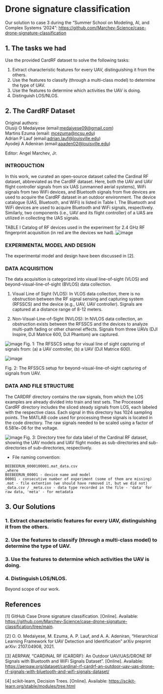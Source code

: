 # Drone signature classification
Our solution to case 3 during the “Summer School on Modeling, AI, and Complex Systems ‘2024”: https://github.com/Marchev-Science/case-drone-signature-classification

## 1. The tasks we had
Use the provided CardRF dataset to solve the following tasks:
1. Extract characteristic features for every UAV, distinguishing it from the others.
2. Use the features to classify (through a multi-class model) to determine the type of UAV.
3. Use the features to determine which activities the UAV is doing.
4. Distinguish LOS/NLOS.

## 2. The CardRF Dataset

Original authors:  
Olusiji O Medaiyese (email:medaiyese09@gmail.com)  
Martins Ezuma (email: mcezuma@ncsu.edu)  
Adrian P Lauf (email:adrian.lauf@louisville.edu)  
Ayodeji A Adeniran (email:aaaden02@louisville.edu)

Editor:
Angel Marchev, Jr.

### INTRODUCTION

In this work, we curated an open-source dataset called the Cardinal RF dataset, abbreviated as the CardRF dataset. Here, both the UAV and UAV flight controller signals from six UAS (unmanned aerial systems), WiFi signals from two WiFi devices, and Bluetooth signals from five devices are used to acquire the CardRF dataset in an outdoor environment. The device catalogue (UAS, Bluetooth, and WiFi) is listed in Table I. The Bluetooth and WiFi devices are used to acquire Bluetooth and WiFi signals, respectively. Similarly, two components (i.e., UAV and its flight controller) of a UAS are utilized in collecting the UAS signals.

TABLE I
Catalog of RF devices used in the experiment for 2.4 GHz RF fingerprint acquisition (in red are the devices we had).
![image](https://github.com/exVick/case-drone-signature-classification/assets/91212676/c99312ce-1b28-499a-8276-1bdf54894304)

### EXPERIMENTAL MODEL AND DESIGN

The experimental model and design have been discussed in [2].

### DATA ACQUISITION

The data acquisition is categorized into visual line-of-sight (VLOS) and beyond-visual-line-of-sight (BVLOS) data collection.
1) Visual Line of Sight (VLOS): In VLOS data collection, there is no obstruction between the RF signal sensing and capturing system (RFSSCS) and the device (e.g., UAV, UAV controller). Signals are captured at a distance range of 8-12 meters.

2) Non-Visual-Line-of-Sight (NVLOS): In NVLOS data collection, an obstruction exists between the RFSSCS and the devices to analyze multi-path fading or other channel effects. Signals from three UAVs (DJI Inspire, DJI Matrice 600, DJI Phantom) are captured.

![image](https://github.com/exVick/case-drone-signature-classification/assets/91212676/900d9a9a-bbd7-4d64-9537-bd8253a6b675)
Fig. 1: The RFSSCS setup for visual line of sight capturing of signals from: (a) a UAV controller, (b) a UAV (DJI Matrice 600).


![image](https://github.com/exVick/case-drone-signature-classification/assets/91212676/da93b97a-38b6-4815-8ab3-deec302b9695)

Fig. 2: The RFSSCS setup for beyond-visual-line-of-sight capturing of signals from UAV.

### DATA AND FILE STRUCTURE

The CARDRF directory contains the raw signals, from which the LOS examples are already divided into train and test sets. The Processed CardRF directory includes the sliced steady signals from LOS, each labeled with the respective class. Each signal in this directory has 1024 sampling points. The MATLAB code used for processing these signals is located in the code directory. The raw signals needed to be scaled using a factor of 6.581e−06 for the voltage.

![image](https://github.com/exVick/case-drone-signature-classification/assets/91212676/efc36ec4-4c76-4252-a016-6899318717d0)
Fig. 3: Directory tree for data label of the Cardinal RF dataset, showing the UAV models and UAV flight modes as sub-directories and sub-directories of sub-directories, respectively.

* File naming convention:
```
BEEBEERUN_0000100001.mat_data.csv  
,where  
BEEBEERUN_00001 - device name and model  
00001 - consecutive number of experiment (some of them are missing)  
.mat - file extention (we should have removed it, but we did not)
_data.csv / _meta.csv - data type recorded in the file - 'data' for raw data, 'meta' - for metadata
```

## 3. Our Solutions

### 1. Extract characteristic features for every UAV, distinguishing it from the others.

### 2. Use the features to classify (through a multi-class model) to determine the type of UAV.

### 3. Use the features to determine which activities the UAV is doing.

### 4. Distinguish LOS/NLOS.
Beyond scope of our work.


## References 

[1] GitHub Case Drone signature classification. [Online]. Available: https://github.com/Marchev-Science/case-drone-signature-classification/tree/main.

[2] O. O. Medaiyese, M. Ezuma, A. P. Lauf, and A. A. Adeniran, “Hierarchical Learning Framework for UAV Detection and Identification” arXiv preprint arXiv: 2107.04908, 2021.

[3] AERPAW, “CARDINAL RF (CARDRF): An Outdoor UAV/UAS/DRONE RF Signals with Bluetooth and WiFi Signals Dataset”. [Online]. Available: https://aerpaw.org/dataset/cardinal-rf-cardrf-an-outdoor-uav-uas-drone-rf-signals-with-bluetooth-and-wifi-signals-dataset/

[4] scikit-learn, Decision Trees. [Online]. Available: https://scikit-learn.org/stable/modules/tree.html

